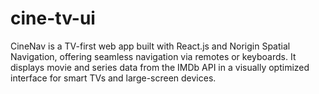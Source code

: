 # cine-tv-ui
CineNav is a TV-first web app built with React.js and Norigin Spatial Navigation, offering seamless navigation via remotes or keyboards. It displays movie and series data from the IMDb API in a visually optimized interface for smart TVs and large-screen devices.
